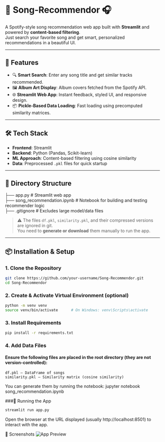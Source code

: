 # 🎵 Song-Recommendor 🎧

A Spotify-style song recommendation web app built with **Streamlit** and powered by **content-based filtering**.  
Just search your favorite song and get smart, personalized recommendations in a beautiful UI.

---

## 🚀 Features

- 🔍 **Smart Search**: Enter any song title and get similar tracks recommended.  
- 🖼️ **Album Art Display**: Album covers fetched from the Spotify API.  
- 🌐 **Streamlit Web App**: Instant feedback, styled UI, and responsive design.  
- 📦 **Pickle-Based Data Loading**: Fast loading using precomputed similarity matrices.  

---

## 🛠️ Tech Stack

- **Frontend**: Streamlit  
- **Backend**: Python (Pandas, Scikit-learn)  
- **ML Approach**: Content-based filtering using cosine similarity  
- **Data**: Preprocessed `.pkl` files for quick startup  

---

## 📁 Directory Structure

├── app.py # Streamlit web app  
├── song_recommendation.ipynb # Notebook for building and testing recommender logic  
├── .gitignore # Excludes large model/data files  


> ⚠️ The files `df.pkl`, `similarity.pkl`, and their compressed versions are ignored in git.  
> You need to **generate or download** them manually to run the app.

---

## 📦 Installation & Setup

### 1. Clone the Repository
```bash
git clone https://github.com/your-username/Song-Recommendor.git
cd Song-Recommendor
```
### 2. Create & Activate Virtual Environment (optional)
```bash
python -m venv venv
source venv/bin/activate      # On Windows: venv\Scripts\activate
```

### 3. Install Requirements
```bash
pip install -r requirements.txt
```
### 4. Add Data Files
#### Ensure the following files are placed in the root directory (they are not version-controlled):
```
df.pkl — DataFrame of songs
similarity.pkl — Similarity matrix (cosine similarity)
```

You can generate them by running the notebook:
jupyter notebook song_recommendation.ipynb

###🚦 Running the App
```bash
streamlit run app.py
```
Open the browser at the URL displayed (usually http://localhost:8501) to interact with the app.

📸 Screenshots
![App Preview](https://i.postimg.cc/c4zKm0Gx/Preview.png)

